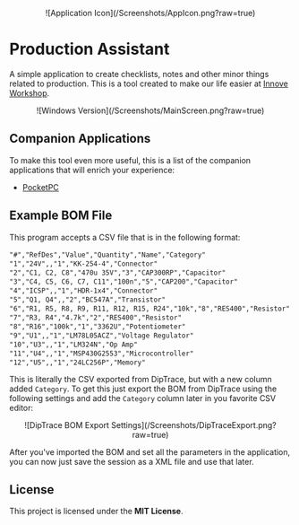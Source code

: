 <p align="center">
	![Application Icon](/Screenshots/AppIcon.png?raw=true)
</p>

# Production Assistant

A simple application to create checklists, notes and other minor things related to production. This is a tool created to make our life easier at [Innove Workshop](http://innoveworkshop.com/).

<p align="center">
	![Windows Version](/Screenshots/MainScreen.png?raw=true)
</p>


## Companion Applications

To make this tool even more useful, this is a list of the companion applications that will enrich your experience:

  - [PocketPC](https://github.com/innoveworkshop/bom-checklist-pocketpc)


## Example BOM File

This program accepts a CSV file that is in the following format:

    "#","RefDes","Value","Quantity","Name","Category"
    "1","24V",,"1","KK-254-4","Connector"
    "2","C1, C2, C8","470u 35V","3","CAP300RP","Capacitor"
    "3","C4, C5, C6, C7, C11","100n","5","CAP200","Capacitor"
    "4","ICSP",,"1","HDR-1x4","Connector"
    "5","Q1, Q4",,"2","BC547A","Transistor"
    "6","R1, R5, R8, R9, R11, R12, R15, R24","10k","8","RES400","Resistor"
    "7","R3, R4","4.7k","2","RES400","Resistor"
    "8","R16","100k","1","3362U","Potentiometer"
    "9","U1",,"1","LM78L05ACZ","Voltage Regulator"
    "10","U3",,"1","LM324N","Op Amp"
    "11","U4",,"1","MSP430G2553","Microcontroller"
    "12","U5",,"1","24LC256P","Memory"

This is literally the CSV exported from DipTrace, but with a new column added `Category`. To get this just export the BOM from DipTrace using the following settings and add the `Category` column later in you favorite CSV editor:

<p align="center">
    ![DipTrace BOM Export Settings](/Screenshots/DipTraceExport.png?raw=true)
</p>

After you've imported the BOM and set all the parameters in the application, you can now just save the session as a XML file and use that later.


## License

This project is licensed under the **MIT License**.
